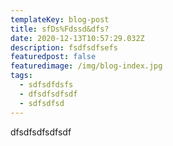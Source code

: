 ```yaml
---
templateKey: blog-post
title: sfDs%Fdssd&dfs?
date: 2020-12-13T10:57:29.032Z
description: fsdfsdfsefs
featuredpost: false
featuredimage: /img/blog-index.jpg
tags:
  - sdfsdfdsfs
  - dfsdfsdfsdf
  - sdfsdfsd
---
```

dfsdfsdfsdfsdf